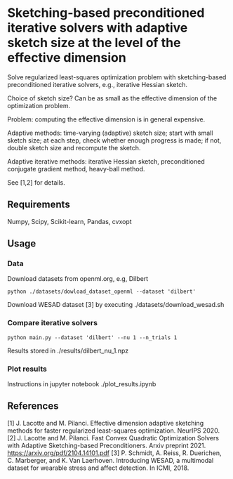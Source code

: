 # Sketching-based preconditioned iterative solvers with adaptive sketch size at the level of the effective dimension

Solve regularized least-squares optimization problem with sketching-based preconditioned iterative solvers, e.g., iterative Hessian sketch.

Choice of sketch size? Can be as small as the effective dimension of the optimization problem.

Problem: computing the effective dimension is in general expensive.

Adaptive methods: time-varying (adaptive) sketch size; start with small sketch size; at each step, check whether enough progress is made; if not, double sketch size and recompute the sketch.

Adaptive iterative methods: iterative Hessian sketch, preconditioned conjugate gradient method, heavy-ball method.

See [1,2] for details.

## Requirements

Numpy, Scipy, Scikit-learn, Pandas, cvxopt

## Usage

### Data

Download datasets from openml.org, e.g, Dilbert
```
python ./datasets/dowload_dataset_openml --dataset 'dilbert'
```
Download WESAD dataset [3] by executing ./datasets/download_wesad.sh

### Compare iterative solvers
```
python main.py --dataset 'dilbert' --nu 1 --n_trials 1
```
Results stored in ./results/dilbert_nu_1.npz

### Plot results
Instructions in jupyter notebook ./plot_results.ipynb

## References
[1] J. Lacotte and M. Pilanci. Effective dimension adaptive sketching methods for faster regularized least-squares optimization. NeurIPS 2020.
[2] J. Lacotte and M. Pilanci. Fast Convex Quadratic Optimization Solvers with Adaptive Sketching-based Preconditioners. Arxiv preprint 2021. https://arxiv.org/pdf/2104.14101.pdf
[3] P. Schmidt, A. Reiss, R. Duerichen, C. Marberger, and K. Van Laerhoven. Introducing WESAD, a multimodal dataset for wearable stress and affect detection. In ICMI, 2018.
